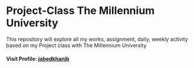 # Project-Class The Millennium University
 This repository will explore all my works, assignment, daily, weekly activity based on my Project class with The Millennium University 
#### Visit Profile: <a href="www.youtube.com/jabedkhanjb">jabedkhanjb</a>
